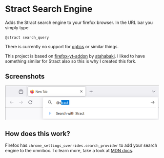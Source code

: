 # Stract Search Engine

Adds the Stract search engine to your firefox browser. In the URL bar you simply type

`@stract search_query`

There is currently no support for [optics](https://stract.com/settings/optics) or similar things.

This project is based on [firefox-yt-addon](https://github.com/atahabaki/firefox-yt-addon) by [atahabaki](https://github.com/atahabaki). I liked to have something similar for Stract also so this is why I created this fork.

## Screenshots

![@youtube ticket](./show.png)

## How does this work?

Firefox has `chrome_settings_overrides.search_provider` to add your search engine to the omnibox. To learn more, take a look at [MDN docs](https://developer.mozilla.org/en-US/docs/Mozilla/Add-ons/WebExtensions/manifest.json/chrome_settings_overrides).

